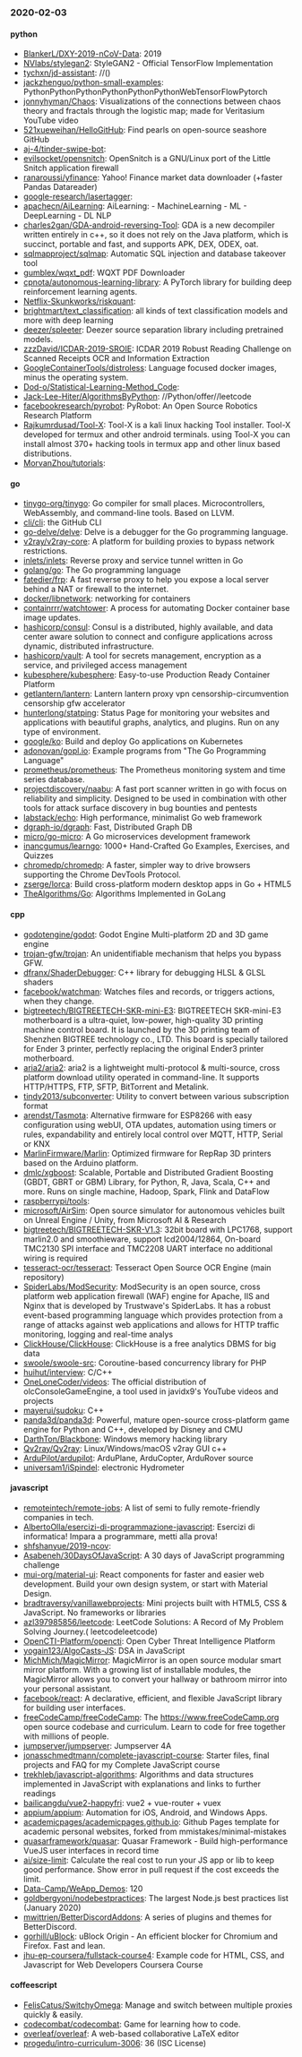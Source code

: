 ### 2020-02-03

#### python
* [BlankerL/DXY-2019-nCoV-Data](https://github.com/BlankerL/DXY-2019-nCoV-Data): 2019
* [NVlabs/stylegan2](https://github.com/NVlabs/stylegan2): StyleGAN2 - Official TensorFlow Implementation
* [tychxn/jd-assistant](https://github.com/tychxn/jd-assistant): //()
* [jackzhenguo/python-small-examples](https://github.com/jackzhenguo/python-small-examples): PythonPythonPythonPythonPythonPythonWebTensorFlowPytorch
* [jonnyhyman/Chaos](https://github.com/jonnyhyman/Chaos): Visualizations of the connections between chaos theory and fractals through the logistic map; made for Veritasium YouTube video
* [521xueweihan/HelloGitHub](https://github.com/521xueweihan/HelloGitHub): Find pearls on open-source seashore  GitHub 
* [aj-4/tinder-swipe-bot](https://github.com/aj-4/tinder-swipe-bot): 
* [evilsocket/opensnitch](https://github.com/evilsocket/opensnitch): OpenSnitch is a GNU/Linux port of the Little Snitch application firewall
* [ranaroussi/yfinance](https://github.com/ranaroussi/yfinance): Yahoo! Finance market data downloader (+faster Pandas Datareader)
* [google-research/lasertagger](https://github.com/google-research/lasertagger): 
* [apachecn/AiLearning](https://github.com/apachecn/AiLearning): AiLearning:  - MachineLearning - ML - DeepLearning - DL NLP
* [charles2gan/GDA-android-reversing-Tool](https://github.com/charles2gan/GDA-android-reversing-Tool): GDA is a new decompiler written entirely in c++, so it does not rely on the Java platform, which is succinct, portable and fast, and supports APK, DEX, ODEX, oat.
* [sqlmapproject/sqlmap](https://github.com/sqlmapproject/sqlmap): Automatic SQL injection and database takeover tool
* [gumblex/wqxt_pdf](https://github.com/gumblex/wqxt_pdf): WQXT PDF Downloader
* [cpnota/autonomous-learning-library](https://github.com/cpnota/autonomous-learning-library): A PyTorch library for building deep reinforcement learning agents.
* [Netflix-Skunkworks/riskquant](https://github.com/Netflix-Skunkworks/riskquant): 
* [brightmart/text_classification](https://github.com/brightmart/text_classification): all kinds of text classification models and more with deep learning
* [deezer/spleeter](https://github.com/deezer/spleeter): Deezer source separation library including pretrained models.
* [zzzDavid/ICDAR-2019-SROIE](https://github.com/zzzDavid/ICDAR-2019-SROIE): ICDAR 2019 Robust Reading Challenge on Scanned Receipts OCR and Information Extraction
* [GoogleContainerTools/distroless](https://github.com/GoogleContainerTools/distroless):  Language focused docker images, minus the operating system.
* [Dod-o/Statistical-Learning-Method_Code](https://github.com/Dod-o/Statistical-Learning-Method_Code): 
* [Jack-Lee-Hiter/AlgorithmsByPython](https://github.com/Jack-Lee-Hiter/AlgorithmsByPython): //Python/offer//leetcode
* [facebookresearch/pyrobot](https://github.com/facebookresearch/pyrobot): PyRobot: An Open Source Robotics Research Platform
* [Rajkumrdusad/Tool-X](https://github.com/Rajkumrdusad/Tool-X): Tool-X is a kali linux hacking Tool installer. Tool-X developed for termux and other android terminals. using Tool-X you can install almost 370+ hacking tools in termux app and other linux based distributions.
* [MorvanZhou/tutorials](https://github.com/MorvanZhou/tutorials): 

#### go
* [tinygo-org/tinygo](https://github.com/tinygo-org/tinygo): Go compiler for small places. Microcontrollers, WebAssembly, and command-line tools. Based on LLVM.
* [cli/cli](https://github.com/cli/cli): the GitHub CLI
* [go-delve/delve](https://github.com/go-delve/delve): Delve is a debugger for the Go programming language.
* [v2ray/v2ray-core](https://github.com/v2ray/v2ray-core): A platform for building proxies to bypass network restrictions.
* [inlets/inlets](https://github.com/inlets/inlets): Reverse proxy and service tunnel written in Go
* [golang/go](https://github.com/golang/go): The Go programming language
* [fatedier/frp](https://github.com/fatedier/frp): A fast reverse proxy to help you expose a local server behind a NAT or firewall to the internet.
* [docker/libnetwork](https://github.com/docker/libnetwork): networking for containers
* [containrrr/watchtower](https://github.com/containrrr/watchtower): A process for automating Docker container base image updates.
* [hashicorp/consul](https://github.com/hashicorp/consul): Consul is a distributed, highly available, and data center aware solution to connect and configure applications across dynamic, distributed infrastructure.
* [hashicorp/vault](https://github.com/hashicorp/vault): A tool for secrets management, encryption as a service, and privileged access management
* [kubesphere/kubesphere](https://github.com/kubesphere/kubesphere): Easy-to-use Production Ready Container Platform
* [getlantern/lantern](https://github.com/getlantern/lantern): Lantern         lantern proxy vpn censorship-circumvention censorship gfw accelerator
* [hunterlong/statping](https://github.com/hunterlong/statping): Status Page for monitoring your websites and applications with beautiful graphs, analytics, and plugins. Run on any type of environment.
* [google/ko](https://github.com/google/ko): Build and deploy Go applications on Kubernetes
* [adonovan/gopl.io](https://github.com/adonovan/gopl.io): Example programs from "The Go Programming Language"
* [prometheus/prometheus](https://github.com/prometheus/prometheus): The Prometheus monitoring system and time series database.
* [projectdiscovery/naabu](https://github.com/projectdiscovery/naabu): A fast port scanner written in go with focus on reliability and simplicity. Designed to be used in combination with other tools for attack surface discovery in bug bounties and pentests
* [labstack/echo](https://github.com/labstack/echo): High performance, minimalist Go web framework
* [dgraph-io/dgraph](https://github.com/dgraph-io/dgraph): Fast, Distributed Graph DB
* [micro/go-micro](https://github.com/micro/go-micro): A Go microservices development framework
* [inancgumus/learngo](https://github.com/inancgumus/learngo): 1000+ Hand-Crafted Go Examples, Exercises, and Quizzes
* [chromedp/chromedp](https://github.com/chromedp/chromedp): A faster, simpler way to drive browsers supporting the Chrome DevTools Protocol.
* [zserge/lorca](https://github.com/zserge/lorca): Build cross-platform modern desktop apps in Go + HTML5
* [TheAlgorithms/Go](https://github.com/TheAlgorithms/Go): Algorithms Implemented in GoLang

#### cpp
* [godotengine/godot](https://github.com/godotengine/godot): Godot Engine  Multi-platform 2D and 3D game engine
* [trojan-gfw/trojan](https://github.com/trojan-gfw/trojan): An unidentifiable mechanism that helps you bypass GFW.
* [dfranx/ShaderDebugger](https://github.com/dfranx/ShaderDebugger): C++ library for debugging HLSL & GLSL shaders
* [facebook/watchman](https://github.com/facebook/watchman): Watches files and records, or triggers actions, when they change.
* [bigtreetech/BIGTREETECH-SKR-mini-E3](https://github.com/bigtreetech/BIGTREETECH-SKR-mini-E3): BIGTREETECH SKR-mini-E3 motherboard is a ultra-quiet, low-power, high-quality 3D printing machine control board. It is launched by the 3D printing team of Shenzhen BIGTREE technology co., LTD. This board is specially tailored for Ender 3 printer, perfectly replacing the original Ender3 printer motherboard.
* [aria2/aria2](https://github.com/aria2/aria2): aria2 is a lightweight multi-protocol & multi-source, cross platform download utility operated in command-line. It supports HTTP/HTTPS, FTP, SFTP, BitTorrent and Metalink.
* [tindy2013/subconverter](https://github.com/tindy2013/subconverter): Utility to convert between various subscription format
* [arendst/Tasmota](https://github.com/arendst/Tasmota): Alternative firmware for ESP8266 with easy configuration using webUI, OTA updates, automation using timers or rules, expandability and entirely local control over MQTT, HTTP, Serial or KNX
* [MarlinFirmware/Marlin](https://github.com/MarlinFirmware/Marlin): Optimized firmware for RepRap 3D printers based on the Arduino platform.
* [dmlc/xgboost](https://github.com/dmlc/xgboost): Scalable, Portable and Distributed Gradient Boosting (GBDT, GBRT or GBM) Library, for Python, R, Java, Scala, C++ and more. Runs on single machine, Hadoop, Spark, Flink and DataFlow
* [raspberrypi/tools](https://github.com/raspberrypi/tools): 
* [microsoft/AirSim](https://github.com/microsoft/AirSim): Open source simulator for autonomous vehicles built on Unreal Engine / Unity, from Microsoft AI & Research
* [bigtreetech/BIGTREETECH-SKR-V1.3](https://github.com/bigtreetech/BIGTREETECH-SKR-V1.3): 32bit board with LPC1768, support marlin2.0 and smoothieware, support lcd2004/12864, On-board TMC2130 SPI interface and TMC2208 UART interface no additional wiring is required
* [tesseract-ocr/tesseract](https://github.com/tesseract-ocr/tesseract): Tesseract Open Source OCR Engine (main repository)
* [SpiderLabs/ModSecurity](https://github.com/SpiderLabs/ModSecurity): ModSecurity is an open source, cross platform web application firewall (WAF) engine for Apache, IIS and Nginx that is developed by Trustwave's SpiderLabs. It has a robust event-based programming language which provides protection from a range of attacks against web applications and allows for HTTP traffic monitoring, logging and real-time analys
* [ClickHouse/ClickHouse](https://github.com/ClickHouse/ClickHouse): ClickHouse is a free analytics DBMS for big data
* [swoole/swoole-src](https://github.com/swoole/swoole-src):  Coroutine-based concurrency library for PHP
* [huihut/interview](https://github.com/huihut/interview):  C/C++ 
* [OneLoneCoder/videos](https://github.com/OneLoneCoder/videos): The official distribution of olcConsoleGameEngine, a tool used in javidx9's YouTube videos and projects
* [mayerui/sudoku](https://github.com/mayerui/sudoku): C++
* [panda3d/panda3d](https://github.com/panda3d/panda3d): Powerful, mature open-source cross-platform game engine for Python and C++, developed by Disney and CMU
* [DarthTon/Blackbone](https://github.com/DarthTon/Blackbone): Windows memory hacking library
* [Qv2ray/Qv2ray](https://github.com/Qv2ray/Qv2ray):  Linux/Windows/macOS  v2ray GUI   c++  
* [ArduPilot/ardupilot](https://github.com/ArduPilot/ardupilot): ArduPlane, ArduCopter, ArduRover source
* [universam1/iSpindel](https://github.com/universam1/iSpindel): electronic Hydrometer

#### javascript
* [remoteintech/remote-jobs](https://github.com/remoteintech/remote-jobs): A list of semi to fully remote-friendly companies in tech.
* [AlbertoOlla/esercizi-di-programmazione-javascript](https://github.com/AlbertoOlla/esercizi-di-programmazione-javascript): Esercizi di informatica! Impara a programmare, metti alla prova!
* [shfshanyue/2019-ncov](https://github.com/shfshanyue/2019-ncov): 
* [Asabeneh/30DaysOfJavaScript](https://github.com/Asabeneh/30DaysOfJavaScript): A 30 days of JavaScript programming challenge
* [mui-org/material-ui](https://github.com/mui-org/material-ui): React components for faster and easier web development. Build your own design system, or start with Material Design.
* [bradtraversy/vanillawebprojects](https://github.com/bradtraversy/vanillawebprojects): Mini projects built with HTML5, CSS & JavaScript. No frameworks or libraries
* [azl397985856/leetcode](https://github.com/azl397985856/leetcode): LeetCode Solutions: A Record of My Problem Solving Journey.( leetcodeleetcode)
* [OpenCTI-Platform/opencti](https://github.com/OpenCTI-Platform/opencti): Open Cyber Threat Intelligence Platform
* [yogain123/AlgoCasts-JS](https://github.com/yogain123/AlgoCasts-JS): DSA in JavaScript 
* [MichMich/MagicMirror](https://github.com/MichMich/MagicMirror): MagicMirror is an open source modular smart mirror platform. With a growing list of installable modules, the MagicMirror allows you to convert your hallway or bathroom mirror into your personal assistant.
* [facebook/react](https://github.com/facebook/react): A declarative, efficient, and flexible JavaScript library for building user interfaces.
* [freeCodeCamp/freeCodeCamp](https://github.com/freeCodeCamp/freeCodeCamp): The https://www.freeCodeCamp.org open source codebase and curriculum. Learn to code for free together with millions of people.
* [jumpserver/jumpserver](https://github.com/jumpserver/jumpserver): Jumpserver 4A 
* [jonasschmedtmann/complete-javascript-course](https://github.com/jonasschmedtmann/complete-javascript-course): Starter files, final projects and FAQ for my Complete JavaScript course
* [trekhleb/javascript-algorithms](https://github.com/trekhleb/javascript-algorithms):  Algorithms and data structures implemented in JavaScript with explanations and links to further readings
* [bailicangdu/vue2-happyfri](https://github.com/bailicangdu/vue2-happyfri): vue2 + vue-router + vuex 
* [appium/appium](https://github.com/appium/appium):  Automation for iOS, Android, and Windows Apps.
* [academicpages/academicpages.github.io](https://github.com/academicpages/academicpages.github.io): Github Pages template for academic personal websites, forked from mmistakes/minimal-mistakes
* [quasarframework/quasar](https://github.com/quasarframework/quasar): Quasar Framework - Build high-performance VueJS user interfaces in record time
* [ai/size-limit](https://github.com/ai/size-limit): Calculate the real cost to run your JS app or lib to keep good performance. Show error in pull request if the cost exceeds the limit.
* [Data-Camp/WeApp_Demos](https://github.com/Data-Camp/WeApp_Demos): 120
* [goldbergyoni/nodebestpractices](https://github.com/goldbergyoni/nodebestpractices):  The largest Node.js best practices list (January 2020)
* [mwittrien/BetterDiscordAddons](https://github.com/mwittrien/BetterDiscordAddons): A series of plugins and themes for BetterDiscord.
* [gorhill/uBlock](https://github.com/gorhill/uBlock): uBlock Origin - An efficient blocker for Chromium and Firefox. Fast and lean.
* [jhu-ep-coursera/fullstack-course4](https://github.com/jhu-ep-coursera/fullstack-course4): Example code for HTML, CSS, and Javascript for Web Developers Coursera Course

#### coffeescript
* [FelisCatus/SwitchyOmega](https://github.com/FelisCatus/SwitchyOmega): Manage and switch between multiple proxies quickly & easily.
* [codecombat/codecombat](https://github.com/codecombat/codecombat): Game for learning how to code.
* [overleaf/overleaf](https://github.com/overleaf/overleaf): A web-based collaborative LaTeX editor
* [progedu/intro-curriculum-3006](https://github.com/progedu/intro-curriculum-3006): 36 (ISC License)
